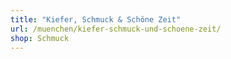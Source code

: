```yaml
---
title: "Kiefer, Schmuck & Schöne Zeit"
url: /muenchen/kiefer-schmuck-und-schoene-zeit/
shop: Schmuck
---
```


